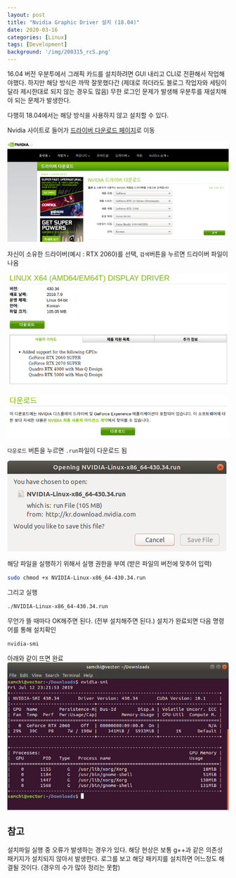 ```yaml
---
layout: post
title: "Nvidia Graphic Driver 설치 (18.04)"
date: 2020-03-16
categories: [Linux]
tags: [Development]
background: '/img/200315_rcS.png'
---
```


16.04 버전 우분투에서 그래픽 카드를 설치하려면 GUI 내리고 CLI로 전환해서 작업해야했다. 하지만 해당 방식은 까딱 잘못했다간 (제대로 하더라도 블로그 작업자와 세팅이 달라 제시한대로 되지 않는 경우도 많음) 무한 로그인 문제가 발생해 우분투를 재설치해야 되는 문제가 발생한다.

다행히 18.04에서는 해당 방식을 사용하지 않고 설치할 수 있다.

Nvidia 사이트로 들어가 [드라이버 다운로드 페이지](https://www.nvidia.co.kr/Download/index.aspx?lang=kr)로 이동

![200316-nvidia_driver_download.png](/img/200316_nvidia_driver.png)

자신이 소유한 드라이버(예시 : RTX 2060)를 선택, `검색`버튼을 누르면 드라이버 파일이 나옴

![200316_nvidia_RTX.png](/img/200316_nvidia_RTX.png)

![](/img/200316_Driver_download.png)

`다운로드` 버튼을 누르면 `.run`파일이 다운로드 됨

![200316_run_file_download.png](/img/200316_run_file_download.png)

해당 파일을 실행하기 위해서 실행 권한을 부여 (받은 파일의 버전에 맞추어 입력)

```bash
sudo chmod +x NVIDIA-Linux-x86_64-430.34.run
```

그리고 실행
```bash
./NVIDIA-Linux-x86_64-430.34.run
```

무언가 뜰 때마다 OK해주면 된다. (전부 설치해주면 된다.)
설치가 완료되면 다음 명령어를 통해 설치확인
```bash
nvidia-smi
```

아래와 같이 뜨면 완료
![200316_nvidia_smi.png](/img/200316_nvidia_smi.png)

## 참고
설치파일 실행 중 오류가 발생하는 경우가 있다.
해당 현상은 보통 g++과 같은 의존성 패키지가 설치되지 않아서 발생한다. 로그를 보고 해당 패키지를 설치하면 어느정도 해결될 것이다. (경우의 수가 많아 정리는 못함)